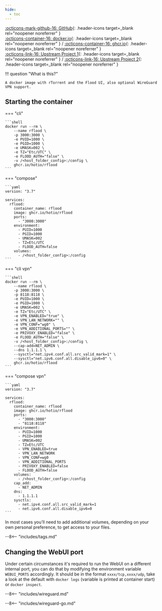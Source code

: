 ```yaml
---
hide:
  - toc
---
```


[:octicons-mark-github-16: GitHub](https://github.com/hotio/rflood){: .header-icons target=_blank rel="noopener noreferrer" }  
[:octicons-container-16: docker.io](https://hub.docker.com/r/hotio/rflood){: .header-icons target=_blank rel="noopener noreferrer" }
 / [:octicons-container-16: ghcr.io](https://github.com/orgs/hotio/packages/container/package/rflood){: .header-icons target=_blank rel="noopener noreferrer" }  
[:octicons-link-16: Upstream Project 1](https://github.com/jesec/rtorrent){: .header-icons target=_blank rel="noopener noreferrer" }
 / [:octicons-link-16: Upstream Project 2](https://github.com/jesec/flood){: .header-icons target=_blank rel="noopener noreferrer" }  

!!! question "What is this?"

    A docker image with rTorrent and the Flood UI, also optional WireGuard VPN support.

## Starting the container

=== "cli"

    ```shell
    docker run --rm \
        --name rflood \
        -p 3000:3000 \
        -e PUID=1000 \
        -e PGID=1000 \
        -e UMASK=002 \
        -e TZ="Etc/UTC" \
        -e FLOOD_AUTH="false" \
        -v /<host_folder_config>:/config \
        ghcr.io/hotio/rflood
    ```

=== "compose"

    ```yaml
    version: "3.7"

    services:
      rflood:
        container_name: rflood
        image: ghcr.io/hotio/rflood
        ports:
          - "3000:3000"
        environment:
          - PUID=1000
          - PGID=1000
          - UMASK=002
          - TZ=Etc/UTC
          - FLOOD_AUTH=false
        volumes:
          - /<host_folder_config>:/config
    ```

=== "cli vpn"

    ```shell
    docker run --rm \
        --name rflood \
        -p 3000:3000 \
        -p 8118:8118 \
        -e PUID=1000 \
        -e PGID=1000 \
        -e UMASK=002 \
        -e TZ="Etc/UTC" \
        -e VPN_ENABLED="true" \
        -e VPN_LAN_NETWORK="" \
        -e VPN_CONF="wg0" \
        -e VPN_ADDITIONAL_PORTS="" \
        -e PRIVOXY_ENABLED="false" \
        -e FLOOD_AUTH="false" \
        -v /<host_folder_config>:/config \
        --cap-add=NET_ADMIN \
        --dns 1.1.1.1 \
        --sysctl="net.ipv4.conf.all.src_valid_mark=1" \
        --sysctl="net.ipv6.conf.all.disable_ipv6=0" \
        ghcr.io/hotio/rflood
    ```

=== "compose vpn"

    ```yaml
    version: "3.7"

    services:
      rflood:
        container_name: rflood
        image: ghcr.io/hotio/rflood
        ports:
          - "3000:3000"
          - "8118:8118"
        environment:
          - PUID=1000
          - PGID=1000
          - UMASK=002
          - TZ=Etc/UTC
          - VPN_ENABLED=true
          - VPN_LAN_NETWORK
          - VPN_CONF=wg0
          - VPN_ADDITIONAL_PORTS
          - PRIVOXY_ENABLED=false
          - FLOOD_AUTH=false
        volumes:
          - /<host_folder_config>:/config
        cap_add:
          - NET_ADMIN
        dns:
          - 1.1.1.1
        sysctls:
          - net.ipv4.conf.all.src_valid_mark=1
          - net.ipv6.conf.all.disable_ipv6=0
    ```

In most cases you'll need to add additional volumes, depending on your own personal preference, to get access to your files.

--8<-- "includes/tags.md"

## Changing the WebUI port

Under certain circumstances it's required to run the WebUI on a different internal port, you can do that by modifying the environment variable `WEBUI_PORTS` accordingly. It should be in the format `xxxx/tcp,xxxx/udp`, take a look at the default with `docker logs` (variable is printed at container start) or `docker inspect`.

--8<-- "includes/wireguard.md"

--8<-- "includes/wireguard-go.md"
